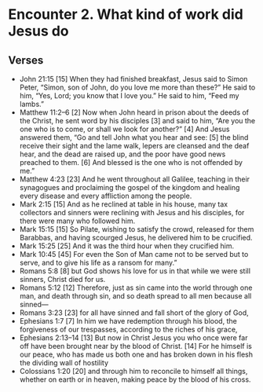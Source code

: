 #  Encounter 2. What kind of work did Jesus do

## Verses
- John 21:15   [15] When they had finished breakfast, Jesus said to Simon Peter, “Simon, son of John, do you love me more than these?” He said to him, “Yes, Lord; you know that I love you.” He said to him, “Feed my lambs.” 
- Matthew 11:2–6   [2] Now when John heard in prison about the deeds of the Christ, he sent word by his disciples [3] and said to him, “Are you the one who is to come, or shall we look for another?” [4] And Jesus answered them, “Go and tell John what you hear and see: [5] the blind receive their sight and the lame walk, lepers are cleansed and the deaf hear, and the dead are raised up, and the poor have good news preached to them. [6] And blessed is the one who is not offended by me.” 
- Matthew 4:23   [23] And he went throughout all Galilee, teaching in their synagogues and proclaiming the gospel of the kingdom and healing every disease and every affliction among the people. 
- Mark 2:15   [15] And as he reclined at table in his house, many tax collectors and sinners were reclining with Jesus and his disciples, for there were many who followed him. 
- Mark 15:15   [15] So Pilate, wishing to satisfy the crowd, released for them Barabbas, and having scourged Jesus, he delivered him to be crucified. 
- Mark 15:25   [25] And it was the third hour when they crucified him. 
- Mark 10:45   [45] For even the Son of Man came not to be served but to serve, and to give his life as a ransom for many.” 
- Romans 5:8   [8] but God shows his love for us in that while we were still sinners, Christ died for us. 
- Romans 5:12   [12] Therefore, just as sin came into the world through one man, and death through sin, and so death spread to all men because all sinned— 
- Romans 3:23   [23] for all have sinned and fall short of the glory of God, 
- Ephesians 1:7   [7] In him we have redemption through his blood, the forgiveness of our trespasses, according to the riches of his grace, 
- Ephesians 2:13–14   [13] But now in Christ Jesus you who once were far off have been brought near by the blood of Christ. [14] For he himself is our peace, who has made us both one and has broken down in his flesh the dividing wall of hostility 
- Colossians 1:20   [20] and through him to reconcile to himself all things, whether on earth or in heaven, making peace by the blood of his cross. 
